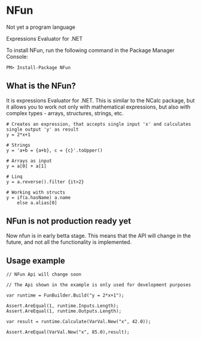 # NFun
Not yet a program language

Expressions Evaluator for .NET

To install NFun, run the following command in the Package Manager Console:

```
PM> Install-Package NFun 
```

## What is the NFun?

It is expressions Evaluator for .NET. This is similar to the NCalc package, but it allows you to work not only with mathematical expressions, but also with complex types - arrays, structures, strings, etc.


```
# Creates an expression, that accepts single input 'x' and calculates single output 'y' as result
y = 2*x+1 

# Strings
y = 'a+b = {a+b}, c = {c}'.toUpper() 

# Arrays as input
y = a[0] + a[1]

# Linq
y = a.reverse().filter {it>2}

# Working with structs
y = if(a.hasName) a.name 
	else a.alias[0]  
```

## NFun is not production ready yet

Now nfun is in early betta stage. This means that the API will change in the future, and not all the functionality is implemented. 

## Usage example

```
// NFun Api will change soon

// The Api shown in the example is only used for development purposes

var runtime = FunBuilder.Build("y = 2*x+1");

Assert.AreEqual(1, runtime.Inputs.Length);
Assert.AreEqual(1, runtime.Outputs.Length);

var result = runtime.Calculate(VarVal.New("x", 42.0));

Assert.AreEqual(VarVal.New("x", 85.0),result);
```

